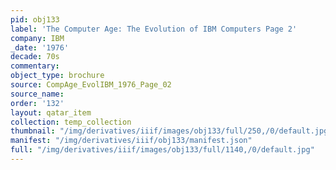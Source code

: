 ```yaml
---
pid: obj133
label: 'The Computer Age: The Evolution of IBM Computers Page 2'
company: IBM
_date: '1976'
decade: 70s
commentary:
object_type: brochure
source: CompAge_EvolIBM_1976_Page_02
source_name:
order: '132'
layout: qatar_item
collection: temp_collection
thumbnail: "/img/derivatives/iiif/images/obj133/full/250,/0/default.jpg"
manifest: "/img/derivatives/iiif/obj133/manifest.json"
full: "/img/derivatives/iiif/images/obj133/full/1140,/0/default.jpg"
---
```

